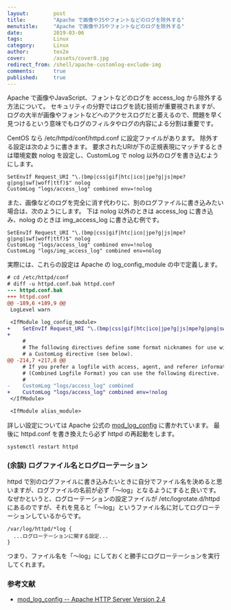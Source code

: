 ```yaml
---
layout:        post
title:         "Apache で画像やJSやフォントなどのログを除外する"
menutitle:     "Apache で画像やJSやフォントなどのログを除外する"
date:          2019-03-06
tags:          Linux
category:      Linux
author:        tex2e
cover:         /assets/cover8.jpg
redirect_from: /shell/apache-customlog-exclude-img
comments:      true
published:     true
---
```


Apache で画像やJavaScript、フォントなどのログを access_log から除外する方法について。
セキュリティの分野ではログを読む技術が重要視されますが、ログの大半が画像やフォントなどへのアクセスログだと萎えるので、問題を早く見つけるという意味でもログのフィルタやログの内容による分割は重要です。

CentOS なら /etc/httpd/conf/httpd.conf に設定ファイルがあります。
除外する設定は次のように書きます。
要求されたURIが下の正規表現にマッチするときは環境変数 nolog を設定し、CustomLog で nolog 以外のログを書き込むようにします。

```httpdconf
SetEnvIf Request_URI "\.(bmp|css|gif|htc|ico|jpe?g|js|mpe?g|png|swf|woff|ttf)$" nolog
CustomLog "logs/access_log" combined env=!nolog
```

また、画像などのログを完全に消す代わりに、別のログファイルに書き込みたい場合は、次のようにします。
下は nolog 以外のときは access_log に書き込み、nolog のときは img_access_log に書き込む例です。

```httpdconf
SetEnvIf Request_URI "\.(bmp|css|gif|htc|ico|jpe?g|js|mpe?g|png|swf|woff|ttf)$" nolog
CustomLog "logs/access_log" combined env=!nolog
CustomLog "logs/img_access_log" combined env=nolog
```

実際には、これらの設定は Apache の log_config_module の中で定義します。

```diff
# cd /etc/httpd/conf
# diff -u httpd.conf.bak httpd.conf
--- httpd.conf.bak
+++ httpd.conf
@@ -189,6 +189,9 @@
 LogLevel warn

 <IfModule log_config_module>
+    SetEnvIf Request_URI "\.(bmp|css|gif|htc|ico|jpe?g|js|mpe?g|png|swf|woff|ttf)$" nolog
+
     #
     # The following directives define some format nicknames for use with
     # a CustomLog directive (see below).
@@ -214,7 +217,8 @@
     # If you prefer a logfile with access, agent, and referer information
     # (Combined Logfile Format) you can use the following directive.
     #
-    CustomLog "logs/access_log" combined
+    CustomLog "logs/access_log" combined env=!nolog
 </IfModule>

 <IfModule alias_module>
```

詳しい設定については Apache 公式の [mod_log_config](http://httpd.apache.org/docs/current/mod/mod_log_config.html) に書かれています。
最後に httpd.conf を書き換えたら必ず httpd の再起動をします。

```
systemctl restart httpd
```


### (余談) ログファイル名とログローテーション

httpd で別のログファイルに書き込みたいときに自分でファイル名を決めると思いますが、ログファイルの名前が必ず「〜log」となるようにすると良いです。
なぜかというと、ログローテーションの設定ファイルが /etc/logrotate.d/httpd にあるのですが、それを見ると「〜log」というファイル名に対してログローテーションしているからです。

```
/var/log/httpd/*log {
  ...ログローテーションに関する設定...
}
```

つまり、ファイル名を「〜log」にしておくと勝手にログローテーションを実行してくれます。


### 参考文献

- [mod_log_config -- Apache HTTP Server Version 2.4](http://httpd.apache.org/docs/current/mod/mod_log_config.html)
